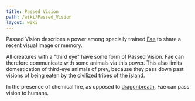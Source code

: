 ```yaml
---
title: Passed Vision
path: /wiki/Passed_Vision
layout: wiki
---
```


Passed Vision describes a power among specially trained
[Fae](/wiki/Fae "wikilink") to share a recent visual image or memory.

All creatures with a "third eye" have some form of Passed Vision. Fae
can therefore communicate with some animals via this power. This also
limits domestication of third-eye animals of prey, because they pass
down past visions of being eaten by the civilized tribes of the island.

In the presence of chemical fire, as opposed to
[dragonbreath](dragonbreath "wikilink"), Fae can pass vision to humans.
